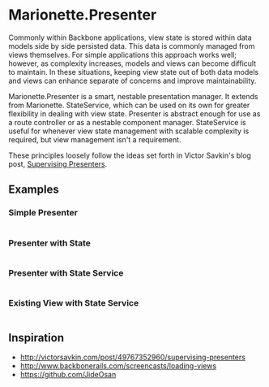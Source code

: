 Marionette.Presenter
====================

Commonly within Backbone applications, view state is stored within data models side by side
persisted data.  This data is commonly managed from views themselves.  For simple applications
this approach works well; however, as complexity increases, models and views can become difficult
to maintain.  In these situations, keeping view state out of both data models and views can
enhance separate of concerns and improve maintainability.

Marionette.Presenter is a smart, nestable presentation manager.  It extends from Marionette.
StateService, which can be used on its own for greater flexibility in dealing with view state.
Presenter is abstract enough for use as a route controller or as a nestable component manager.
StateService is useful for whenever view state management with scalable complexity is required,
but view management isn't a requirement.

These principles loosely follow the ideas set forth in Victor Savkin's blog post, [Supervising
Presenters](http://victorsavkin.com/post/49767352960/supervising-presenters).

## Examples

### Simple Presenter

```javascript

```

### Presenter with State

```javascript

```

### Presenter with State Service

```javascript

```

### Existing View with State Service

```javascript

```

## Inspiration

- http://victorsavkin.com/post/49767352960/supervising-presenters
- http://www.backbonerails.com/screencasts/loading-views
- https://github.com/JideOsan